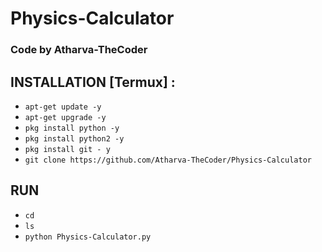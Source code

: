 # Physics-Calculator
### Code by Atharva-TheCoder

## INSTALLATION [Termux] :

* `apt-get update -y`
* `apt-get upgrade -y`
* `pkg install python -y`
* `pkg install python2 -y`
* `pkg install git - y`
* `git clone https://github.com/Atharva-TheCoder/Physics-Calculator`

## RUN

* `cd`
* `ls`
* `python Physics-Calculator.py`
